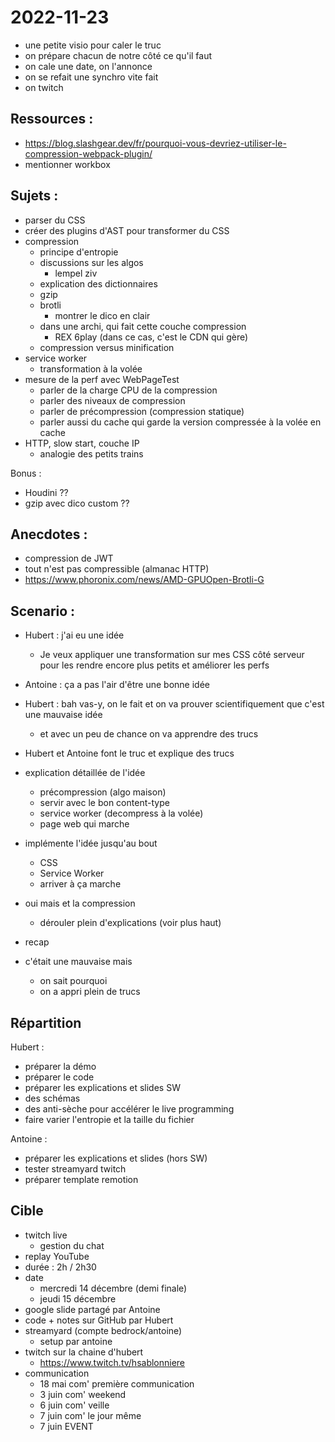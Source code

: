 # 2022-11-23

* une petite visio pour caler le truc
* on prépare chacun de notre côté ce qu'il faut
* on cale une date, on l'annonce
* on se refait une synchro vite fait
* on twitch

## Ressources :

* https://blog.slashgear.dev/fr/pourquoi-vous-devriez-utiliser-le-compression-webpack-plugin/
* mentionner workbox

## Sujets :

* parser du CSS
* créer des plugins d'AST pour transformer du CSS
* compression
  * principe d'entropie
  * discussions sur les algos
    * lempel ziv
  * explication des dictionnaires
  * gzip
  * brotli
    * montrer le dico en clair
  * dans une archi, qui fait cette couche compression
    * REX 6play (dans ce cas, c'est le CDN qui gère)
  * compression versus minification
* service worker
  * transformation à la volée
* mesure de la perf avec WebPageTest
  * parler de la charge CPU de la compression
  * parler des niveaux de compression
  * parler de précompression (compression statique)
  * parler aussi du cache qui garde la version compressée à la volée en cache
* HTTP, slow start, couche IP
  * analogie des petits trains

Bonus :

* Houdini ??
* gzip avec dico custom ??

## Anecdotes :

* compression de JWT
* tout n'est pas compressible (almanac HTTP)
* https://www.phoronix.com/news/AMD-GPUOpen-Brotli-G

## Scenario :

* Hubert : j'ai eu une idée
  * Je veux appliquer une transformation sur mes CSS côté serveur pour les rendre encore plus petits et améliorer les perfs
* Antoine : ça a pas l'air d'être une bonne idée
* Hubert : bah vas-y, on le fait et on va prouver scientifiquement que c'est une mauvaise idée
  * et avec un peu de chance on va apprendre des trucs
* Hubert et Antoine font le truc et explique des trucs

* explication détaillée de l'idée
  * précompression (algo maison)
  * servir avec le bon content-type
  * service worker (decompress à la volée)
  * page web qui marche

* implémente l'idée jusqu'au bout
  * CSS
  * Service Worker
  * arriver à ça marche

* oui mais et la compression
  * dérouler plein d'explications (voir plus haut)

* recap
* c'était une mauvaise mais
  * on sait pourquoi
  * on a appri plein de trucs

## Répartition

Hubert :

* préparer la démo
* préparer le code
* préparer les explications et slides SW
* des schémas
* des anti-sèche pour accélérer le live programming
* faire varier l'entropie et la taille du fichier

Antoine :

* préparer les explications et slides (hors SW)
* tester streamyard twitch
* préparer template remotion

## Cible

* twitch live
  * gestion du chat
* replay YouTube
* durée : 2h / 2h30
* date
  * mercredi 14 décembre (demi finale)
  * jeudi 15 décembre
* google slide partagé par Antoine
* code + notes sur GitHub par Hubert
* streamyard (compte bedrock/antoine)
  * setup par antoine
* twitch sur la chaine d'hubert
  * https://www.twitch.tv/hsablonniere
* communication
  * 18 mai com' première communication
  * 3 juin com' weekend
  * 6 juin com' veille
  * 7 juin com' le jour même
  * 7 juin EVENT
